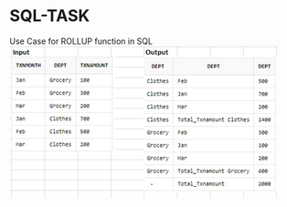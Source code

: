 # SQL-TASK
Use Case for ROLLUP function in SQL
![alt text](https://github.com/ObasiDavid/SQL-TASK/blob/main/SQL%20TASK.jpeg?raw=true)



